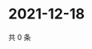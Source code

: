 # 2021-12-18

共 0 条

<!-- BEGIN WEIBO -->
<!-- 最后更新时间 Sat Dec 18 2021 07:12:19 GMT+0800 (China Standard Time) -->

<!-- END WEIBO -->
